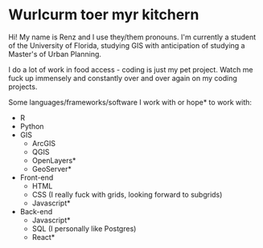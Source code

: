# Wurlcurm toer myr kitchern

Hi! My name is Renz and I use they/them pronouns. I'm currently a student of the University of Florida, studying GIS with anticipation of studying a Master's of Urban Planning.

I do a lot of work in food access - coding is just my pet project. Watch me fuck up immensely and constantly over and over again on my coding projects.

Some languages/frameworks/software I work with or hope* to work with:
  - R
  - Python
  - GIS
      - ArcGIS
      - QGIS
      - OpenLayers*
      - GeoServer*
  - Front-end
      - HTML
      - CSS (I really fuck with grids, looking forward to subgrids)
      - Javascript*
  - Back-end
      - Javascript*
      - SQL (I personally like Postgres)
      - React*
